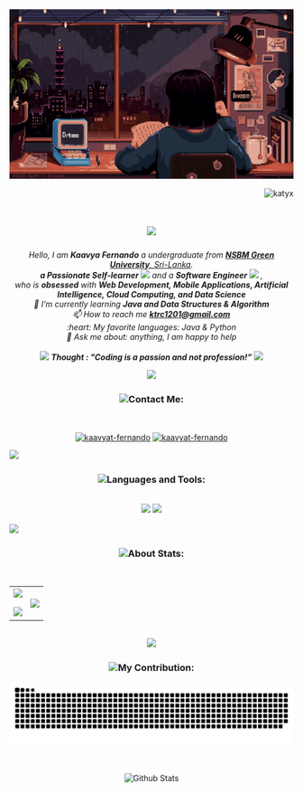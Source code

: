 
<img src="./pixel-study.gif" alt="Header" class="centered-image" width="825" height="300">

<p align="right"> <img src="https://komarev.com/ghpvc/?username=katyx" alt="katyx" /> </p>

<h1 align="center">
    <img src="https://readme-typing-svg.herokuapp.com/?font=Righteous&size=35&center=true&vCenter=true&width=500&height=70&duration=4000&lines=Hi+There!+👋;+I'm+Kaavya+Thathsaranie+Fernando!!;" />
</h1>

 <p align="center">
  <em>
    Hello, I am <b>Kaavya Fernando</b> a undergraduate from <a href="https://www.nsbm.ac.lk/"> <b>NSBM Green University</b>, Sri-Lanka</a>. <br>
    <b>a Passionate Self-learner</b> <img src="https://github.com/TheDudeThatCode/TheDudeThatCode/blob/master/Assets/Developer.gif" width="30px"> and a <b>Software Engineer</b>&nbsp;<img src="https://github.com/TheDudeThatCode/TheDudeThatCode/blob/master/Assets/Designer.gif" width="36px">&nbsp,<br>who is <b>obsessed</b>
    with <b>Web Development, Mobile Applications, Artificial Intelligence, Cloud Computing, and Data Science</b><br>
      🌱 I’m currently learning <b>Java and Data Structures & Algorithm</b><br>
      📫 How to reach me <a href="mailto:ktrc1201@gmail.com"><b>ktrc1201@gmail.com</b></a><br>
      :heart: My favorite languages: Java & Python <br>
      💬 Ask me about: anything, I am happy to help <br>
      <br>
  </em> 
  <img src="https://media.giphy.com/media/gH3LO09IOiZIqePwv9/giphy.gif" width="50" /> <b><i align="center">Thought : "Coding is a passion and not profession!”</i></b> <img src="https://media.giphy.com/media/qjqUcgIyRjsl2/giphy.gif" width="50" />
     <p align="center">
     <a href="https://www.youtube.com/watch?v=dQw4w9WgXcQ"><img src="https://user-images.githubusercontent.com/73097560/115834477-dbab4500-a447-11eb-908a-139a6edaec5c.gif"></a>
</p>
 <h3 align="center"><img src='https://raw.githubusercontent.com/ShahriarShafin/ShahriarShafin/main/Assets/handshake.gif' width="80px">Contact Me:</h3>
 <br>
<p align="center">
<a href="https://www.linkedin.com/in/kaavyat-fernando/" target="blank"><img align="center" src="https://raw.githubusercontent.com/rahuldkjain/github-profile-readme-generator/master/src/images/icons/Social/linked-in-alt.svg" alt="kaavyat-fernando" height="30" width="40" /></a>
<a href="https://www.instagram.com/kaavyafernando/" target="blank"><img align="center" src="https://raw.githubusercontent.com/rahuldkjain/github-profile-readme-generator/master/src/images/icons/Social/instagram.svg" alt="kaavyat-fernando" height="30" width="40" /></a>

</p>
 <a href="https://www.youtube.com/watch?v=dQw4w9WgXcQ"><img src="https://user-images.githubusercontent.com/73097560/115834477-dbab4500-a447-11eb-908a-139a6edaec5c.gif"></a>
 
<h3 align="center"><img src="https://media2.giphy.com/media/QssGEmpkyEOhBCb7e1/giphy.gif?cid=ecf05e47a0n3gi1bfqntqmob8g9aid1oyj2wr3ds3mg700bl&rid=giphy.gif" width="50px">Languages and Tools:</h3>
<br/>
<div align="center">
    <img src="https://skillicons.dev/icons?i=c,python,java,javascript,html,css,php,bootstrap,firebase" />
    <img src="https://skillicons.dev/icons?i=vscode,visualstudio,github,figma,androidstudio,idea,pycharm,mysql,stackoverflow,git,github,photoshop" /><br>
</div>
<br>
 <a href="https://www.youtube.com/watch?v=dQw4w9WgXcQ"><img src="https://user-images.githubusercontent.com/73097560/115834477-dbab4500-a447-11eb-908a-139a6edaec5c.gif"></a>
<br/>


<h3 align="center"><img src="https://media0.giphy.com/media/cNZqrH5IzOG0xrlWks/giphy.gif?cid=ecf05e47map255q427en9uprqc1sb0unjq5k4fnqg5pmhhs4&rid=giphy.gif&ct=s" width="50px">About Stats:</h3>
<br>
<div align=center>
<table align="center">
<tr border="none">
<td width="50%" align="center">
  <img  align="center"  src="https://github-readme-stats.vercel.app/api?username=katyx&theme=light&show_icons=true&count_private=true" />
  <br></br>
  <img  src="https://github-readme-streak-stats.herokuapp.com/?user=katyx&theme=light&hide_border=false" /> 
</td>
<td width="50%" align="center">
  <img  align="center"  src="https://github-readme-stats.anuraghazra1.vercel.app/api/top-langs/?username=katyx&theme=light&hide_border=false&no-bg=true&no-frame=true&langs_count=10"/>
  </td>
</tr>
</table>
<br>
 <a href="https://www.youtube.com/watch?v=dQw4w9WgXcQ"><img src="https://user-images.githubusercontent.com/73097560/115834477-dbab4500-a447-11eb-908a-139a6edaec5c.gif"></a>

<div align="center">
    <h3 align="center"><img src="https://media0.giphy.com/media/cNZqrH5IzOG0xrlWks/giphy.gif?cid=ecf05e47map255q427en9uprqc1sb0unjq5k4fnqg5pmhhs4&rid=giphy.gif&ct=s" width="50px">My Contribution:</h3>
  <img alt="snake eating my contributions" src="https://raw.githubusercontent.com/salesp07/salesp07/output/github-contribution-grid-snake.svg" />
  <br/><br/><br/>
</div>


<p align="center">
        <img src="https://raw.githubusercontent.com/bornmay/bornmay/Update/svg/Bottom.svg" alt="Github Stats" />
</p>
